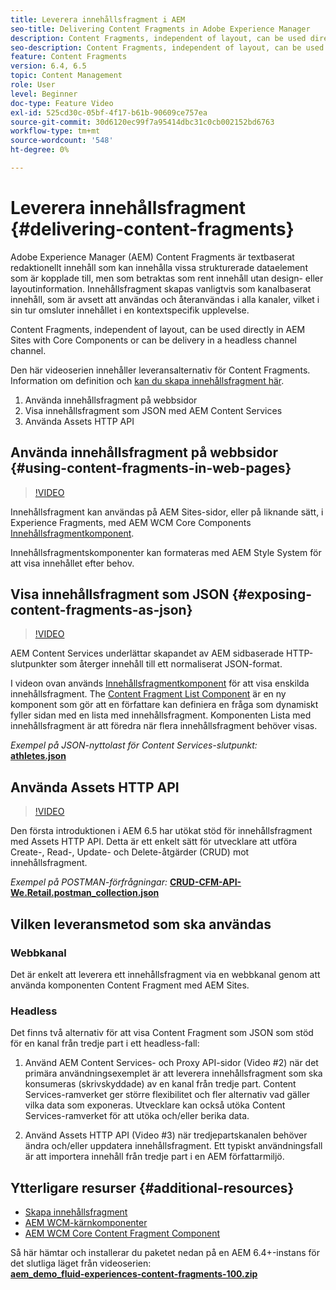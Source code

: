 ```yaml
---
title: Leverera innehållsfragment i AEM
seo-title: Delivering Content Fragments in Adobe Experience Manager
description: Content Fragments, independent of layout, can be used directly in AEM Sites with Core Components or can be delivery in a headless channel channel.
seo-description: Content Fragments, independent of layout, can be used directly in AEM Sites with Core Components or can be delivered in a headless manner to downstream channels.
feature: Content Fragments
version: 6.4, 6.5
topic: Content Management
role: User
level: Beginner
doc-type: Feature Video
exl-id: 525cd30c-05bf-4f17-b61b-90609ce757ea
source-git-commit: 30d6120ec99f7a95414dbc31c0cb002152bd6763
workflow-type: tm+mt
source-wordcount: '548'
ht-degree: 0%

---
```


# Leverera innehållsfragment {#delivering-content-fragments}

Adobe Experience Manager (AEM) Content Fragments är textbaserat redaktionellt innehåll som kan innehålla vissa strukturerade dataelement som är kopplade till, men som betraktas som rent innehåll utan design- eller layoutinformation. Innehållsfragment skapas vanligtvis som kanalbaserat innehåll, som är avsett att användas och återanvändas i alla kanaler, vilket i sin tur omsluter innehållet i en kontextspecifik upplevelse.

Content Fragments, independent of layout, can be used directly in AEM Sites with Core Components or can be delivery in a headless channel channel.

Den här videoserien innehåller leveransalternativ för Content Fragments. Information om definition och [kan du skapa innehållsfragment här](content-fragments-feature-video-use.md).

1. Använda innehållsfragment på webbsidor
2. Visa innehållsfragment som JSON med AEM Content Services
3. Använda Assets HTTP API

## Använda innehållsfragment på webbsidor {#using-content-fragments-in-web-pages}

>[!VIDEO](https://video.tv.adobe.com/v/22449?quality=12&learn=on)

Innehållsfragment kan användas på AEM Sites-sidor, eller på liknande sätt, i Experience Fragments, med AEM WCM Core Components [Innehållsfragmentkomponent](https://experienceleague.adobe.com/docs/experience-manager-core-components/using/components/content-fragment-component.html).

Innehållsfragmentskomponenter kan formateras med AEM Style System för att visa innehållet efter behov.

## Visa innehållsfragment som JSON {#exposing-content-fragments-as-json}

>[!VIDEO](https://video.tv.adobe.com/v/22448?quality=12&learn=on)

AEM Content Services underlättar skapandet av AEM sidbaserade HTTP-slutpunkter som återger innehåll till ett normaliserat JSON-format.

I videon ovan används [Innehållsfragmentkomponent](https://experienceleague.adobe.com/docs/experience-manager-core-components/using/components/content-fragment-component.html) för att visa enskilda innehållsfragment. The [Content Fragment List Component](https://experienceleague.adobe.com/docs/experience-manager-core-components/using/components/content-fragment-list.html) är en ny komponent som gör att en författare kan definiera en fråga som dynamiskt fyller sidan med en lista med innehållsfragment. Komponenten Lista med innehållsfragment är att föredra när flera innehållsfragment behöver visas.

*Exempel på JSON-nyttolast för Content Services-slutpunkt:*\
**[athletes.json](assets/athletes.json)**

## Använda Assets HTTP API

>[!VIDEO](https://video.tv.adobe.com/v/26390?quality=12&learn=on)

Den första introduktionen i AEM 6.5 har utökat stöd för innehållsfragment med Assets HTTP API. Detta är ett enkelt sätt för utvecklare att utföra Create-, Read-, Update- och Delete-åtgärder (CRUD) mot innehållsfragment.

*Exempel på POSTMAN-förfrågningar:*
**[CRUD-CFM-API-We.Retail.postman_collection.json](assets/CRUD-CFM-API-We.Retail.postman_collection.json)**

## Vilken leveransmetod som ska användas

### Webbkanal

Det är enkelt att leverera ett innehållsfragment via en webbkanal genom att använda komponenten Content Fragment med AEM Sites.

### Headless

Det finns två alternativ för att visa Content Fragment som JSON som stöd för en kanal från tredje part i ett headless-fall:

1. Använd AEM Content Services- och Proxy API-sidor (Video #2) när det primära användningsexemplet är att leverera innehållsfragment som ska konsumeras (skrivskyddade) av en kanal från tredje part. Content Services-ramverket ger större flexibilitet och fler alternativ vad gäller vilka data som exponeras. Utvecklare kan också utöka Content Services-ramverket för att utöka och/eller berika data.

2. Använd Assets HTTP API (Video #3) när tredjepartskanalen behöver ändra och/eller uppdatera innehållsfragment. Ett typiskt användningsfall är att importera innehåll från tredje part i en AEM författarmiljö.

## Ytterligare resurser {#additional-resources}

* [Skapa innehållsfragment](content-fragments-feature-video-use.md)
* [AEM WCM-kärnkomponenter](https://experienceleague.adobe.com/docs/experience-manager-core-components/using/introduction.html)
* [AEM WCM Core Content Fragment Component](https://experienceleague.adobe.com/docs/experience-manager-core-components/using/components/content-fragment-component.html)

Så här hämtar och installerar du paketet nedan på en AEM 6.4+-instans för det slutliga läget från videoserien:\
**[aem_demo_fluid-experiences-content-fragments-100.zip](assets/aem_demo_fluid-experiencescontent-fragments-100.zip)**
